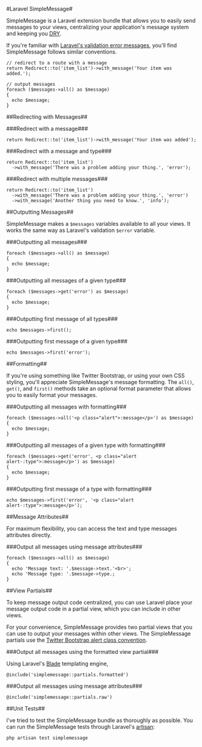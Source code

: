 #Laravel SimpleMessage#

SimpleMessage is a Laravel extension bundle that allows you to easily send messages to your views, centralizing your application's message system and keeping you [DRY][dry].

[dry]: http://en.wikipedia.org/wiki/Don't_repeat_yourself "Don't Repeat Yourself"

If you're familiar with [Laravel's validation error messages][validation], you'll find SimpleMessage follows similar conventions.

[validation]: http://laravel.com/docs/validation#retrieving-error-messages

    // redirect to a route with a message
    return Redirect::to('item_list')->with_message('Your item was added.');

    // output messages
    foreach ($messages->all() as $message)
    {
      echo $message;
    }

##Redirecting with Messages##

###Redirect with a message###

    return Redirect::to('item_list')->with_message('Your item was added');

###Redirect with a message and type###

    return Redirect::to('item_list')
      ->with_message('There was a problem adding your thing.', 'error');

###Redirect with multiple messages###

    return Redirect::to('item_list')
      ->with_message('There was a problem adding your thing.', 'error')
      ->with_message('Another thing you need to know.', 'info');

##Outputting Messages##

SimpleMessage makes a `$messages` variables available to all your views. It works the same way as Laravel's validation `$error` variable.

###Outputting all messages###

    foreach ($messages->all() as $message)
    {
      echo $message;
    }

###Outputting all messages of a given type###
  
    foreach ($messages->get('error') as $message)
    {
      echo $message;
    }
  
###Outputting first message of all types###

    echo $messages->first();

###Outputting first message of a given type###

    echo $messages->first('error');

##Formatting##

If you're using something like Twitter Bootstrap, or using your own CSS styling,
you'll appreciate SimpleMessage's message formatting. The `all()`, `get()`, and
`first()` methods take an optional format parameter that allows you to easily format your messages.

###Outputting all messages with formatting###

    foreach ($messages->all('<p class="alert">:message</p>') as $message)
    {
      echo $message;
    }

###Outputting all messages of a given type with formatting###

    foreach ($messages->get('error', <p class="alert alert-:type">:message</p>') as $message)
    {
      echo $message;
    }

###Outputting first message of a type with formatting###

    echo $messages->first('error', '<p class="alert alert-:type">:message</p>');

##Message Attributes##

For maximum flexibility, you can access the text and type messages attributes
directly. 

###Output all messages using message attributes###

    foreach ($messages->all() as $message)
    {
      echo 'Message text: '.$message->text.'<br>';
      echo 'Message type: '.$message->type.;
    }

##View Partials##

To keep message output code centralized, you can use Laravel
place your message output code in a partial view, which you can include
in other views.

For your convenience, SimpleMessage provides two partial views that you can use to output your messages within other views. The SimpleMessage partials use the [Twitter Bootstrap alert class convention][bootstrap].

[bootstrap]: http://twitter.github.com/bootstrap/components.html#alerts

###Output all messages using the formatted view partial###

Using Laravel's [Blade][blade] templating engine,

[blade]: http://laravel.com/docs/views/templating#blade-template-engine

    @include('simplemessage::partials.formatted')

###Output all messages using message attributes###

    @include('simplemessage::partials.raw')

##Unit Tests##

I've tried to test the SimpleMessage bundle as thoroughly as possible. You can run the SimpleMessage tests through Laravel's [artisan][artisan]:

[artisan]: http://laravel.com/docs/artisan/commands#unit-tests

    php artisan test simplemessage

